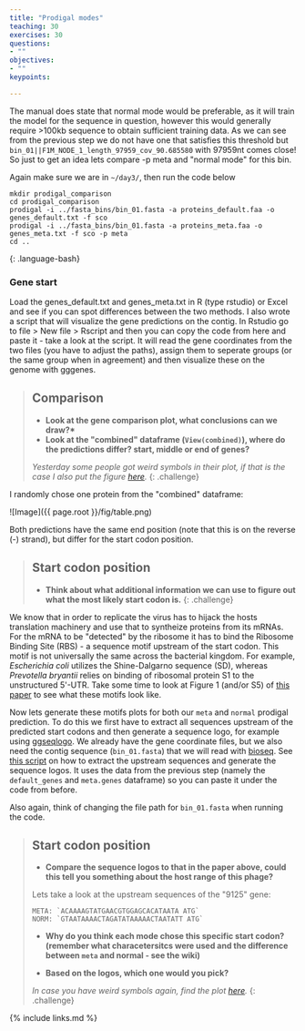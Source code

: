 ```yaml
---
title: "Prodigal modes"
teaching: 30
exercises: 30
questions:
- ""
objectives:
- ""
keypoints:

---
```


The manual does state that normal mode would be preferable, as it will train the model for the sequence in question, however this would generally require >100kb sequence to obtain sufficient training data. As we can see from the previous step we do not have one that satisfies this threshold but `bin_01||F1M_NODE_1_length_97959_cov_90.685580` with 97959nt comes close! So just to get an idea lets compare -p meta and "normal mode" for this bin.

Again make sure we are in `~/day3/`, then run the code below

~~~
mkdir prodigal_comparison
cd prodigal_comparison
prodigal -i ../fasta_bins/bin_01.fasta -a proteins_default.faa -o genes_default.txt -f sco
prodigal -i ../fasta_bins/bin_01.fasta -a proteins_meta.faa -o genes_meta.txt -f sco -p meta
cd ..
~~~
{: .language-bash}

### Gene start

Load the genes_default.txt and genes_meta.txt in R (type rstudio) or Excel and see if you can spot differences between the two methods. I also wrote a script that will visualize the gene predictions on the contig. In Rstudio go to file > New file > Rscript and then you can copy the code from here and paste it - take a look at the script. It will read the gene coordinates from the two files (you have to adjust the paths), assign them to seperate groups (or the same group when in agreement) and then visualize these on the genome with gggenes.

> ## Comparison
> - __Look at the gene comparison plot, what conclusions can we draw?*__
> - __Look at the "combined" dataframe (`View(combined)`), where do the predictions differ? start, middle or end of genes?__
>
> *Yesterday some people got weird symbols in their plot, if that is the case I also put the figure [here](https://github.com/rickbeeloo/day3-data/blob/main/gene_plot.png).*
{: .challenge}

I randomly chose one protein from the "combined" dataframe:

![Image]({{ page.root }}/fig/table.png)

Both predictions have the same end position (note that this is on the reverse (-) strand), but differ for the start codon position.

> ## Start codon position
> - __Think about what additional information we can use to figure out what the most likely start codon is.__
{: .challenge}

We know that in order to replicate the virus has to hijack the hosts translation machinery and use that to syntheize proteins from its mRNAs. For the mRNA to be "detected" by the ribosome it has to bind the Ribosome Binding Site (RBS) - a sequence motif upstream of the start codon. This motif is not universally the same across the bacterial kingdom. For example, *Escherichia coli* utilizes the Shine-Dalgarno sequence (SD), whereas *Prevotella bryantii* relies on binding of ribosomal protein S1 to the unstructured 5'-UTR. Take some time to look at Figure 1 (and/or S5) of [this paper](https://journals.plos.org/plosone/article?id=10.1371/journal.pone.0022914) to see what these motifs look like.


Now lets generate these motifs plots for both our `meta` and `normal` prodigal prediction. To do this we first have to extract all sequences upstream of the predicted start codons and then generate a sequence logo, for example using [ggseqlogo](https://github.com/omarwagih/ggseqlogo). We already have the gene coordinate files, but we also need the contig sequence (`bin_01.fasta`) that we will read with [bioseq](https://github.com/fkeck/bioseq). See [this script](https://github.com/rickbeeloo/day3-data/blob/main/plot_sequence_logo.R) on how to extract the upstream sequences and generate the sequence logos. It uses the data from the previous step (namely the `default_genes` and `meta.genes` dataframe) so you can paste it under the code from before.

Also again, think of changing the file path for `bin_01.fasta` when running the code.

> ## Start codon position
> - __Compare the sequence logos to that in the paper above, could this tell you something about the host range of this phage?__
>
> Lets take a look at the upstream sequences of the "9125" gene:
>
> ~~~
> META: `ACAAAAGTATGAACGTGGAGCACATAATA ATG`
> NORM: `GTAATAAAACTAGATATAAAAACTAATATT ATG`
> ~~~
>
> - __Why do you think each mode chose this specific start codon? (remember what characetersitcs were used and the difference between `meta` and normal - see the wiki)__
>
> - __Based on the logos, which one would you pick?__
>
> _In case you have weird symbols again, find the plot [here](https://github.com/rickbeeloo/day3-data/blob/main/sequence_logo_comparison.pdf)._
{: .challenge}










{% include links.md %}
